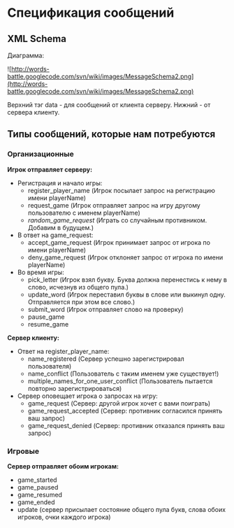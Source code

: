# Спецификация сообщений #

## XML Schema ##

Диаграмма:

![http://words-battle.googlecode.com/svn/wiki/images/MessageSchema2.png](http://words-battle.googlecode.com/svn/wiki/images/MessageSchema2.png)

Верхний тэг data - для сообщений от клиента серверу.
Нижний - от сервера клиенту.

## Типы сообщений, которые нам потребуются ##

### Организационные ###

**Игрок отправляет серверу:**
  * Регистрация и начало игры:
    * register\_player\_name (Игрок посылает запрос на регистрацию имени playerName)
    * request\_game (Игрок отправляет запрос на игру другому пользователю с именем playerName)
    * _random\_game\_request_ (Играть со случайным противником. Добавим в будущем.)
  * В ответ на game\_request:
    * accept\_game\_request (Игрок принимает запрос от игрока по имени playerName)
    * deny\_game\_request (Игрок отклоняет запрос от игрока по имени playerName)
  * Во время игры:
    * pick\_letter (Игрок взял букву. Буква должна перенестись к нему в слово, исчезнув из общего пула.)
    * update\_word (Игрок переставил буквы в слове или выкинул одну. Отправляется при этом все слово.)
    * submit\_word (Игрок отправляет слово на проверку)
    * pause\_game
    * resume\_game

**Сервер клиенту:**
  * Ответ на register\_player\_name:
    * name\_registered (Сервер успешно зарегистрировал пользователя)
    * name\_conflict (Пользователь с таким именем уже существует!)
    * multiple\_names\_for\_one\_user\_conflict (Пользователь пытается повторно зарегистрироваться)
  * Сервер оповещает игрока о запросах на игру:
    * game\_request (Сервер: другой игрок хочет с вами поиграть)
    * game\_request\_accepted (Сервер: противник согласился принять ваш запрос)
    * game\_request\_denied (Сервер: противник отказался принять ваш запрос)

### Игровые ###
**Сервер отправляет обоим игрокам:**
  * game\_started
  * game\_paused
  * game\_resumed
  * game\_ended
  * update (сервер присылает состояние общего пула букв, слова обоих игроков, очки каждого игрока)